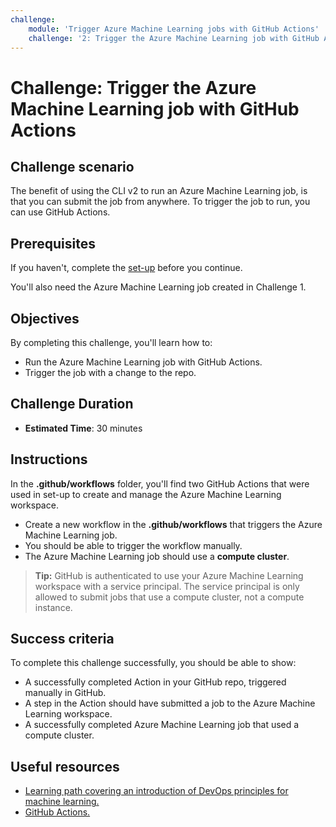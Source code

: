 ```yaml
---
challenge:
    module: 'Trigger Azure Machine Learning jobs with GitHub Actions'
    challenge: '2: Trigger the Azure Machine Learning job with GitHub Actions'
---
```



# Challenge: Trigger the Azure Machine Learning job with GitHub Actions

## Challenge scenario

The benefit of using the CLI v2 to run an Azure Machine Learning job, is that you can submit the job from anywhere. To trigger the job to run, you can use GitHub Actions.

## Prerequisites

If you haven't, complete the [set-up](00-set-up.md) before you continue.

You'll also need the Azure Machine Learning job created in Challenge 1. 

## Objectives

By completing this challenge, you'll learn how to:

- Run the Azure Machine Learning job with GitHub Actions.
- Trigger the job with a change to the repo.

## Challenge Duration

- **Estimated Time**: 30 minutes

## Instructions

In the **.github/workflows** folder, you'll find two GitHub Actions that were used in set-up to create and manage the Azure Machine Learning workspace.

- Create a new workflow in the **.github/workflows** that triggers the Azure Machine Learning job.
- You should be able to trigger the workflow manually.
- The Azure Machine Learning job should use a **compute cluster**. 

> **Tip:**
> GitHub is authenticated to use your Azure Machine Learning workspace with a service principal. The service principal is only allowed to submit jobs that use a compute cluster, not a compute instance.

## Success criteria

To complete this challenge successfully, you should be able to show:

- A successfully completed Action in your GitHub repo, triggered manually in GitHub.
- A step in the Action should have submitted a job to the Azure Machine Learning workspace.
- A successfully completed Azure Machine Learning job that used a compute cluster.

## Useful resources

- [Learning path covering an introduction of DevOps principles for machine learning.](https://docs.microsoft.com/learn/paths/introduction-machine-learn-operations/)
- [GitHub Actions.](https://docs.github.com/en/actions/guides)
